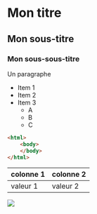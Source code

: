 # Mon titre
## Mon sous-titre
### Mon sous-sous-titre 

Un paragraphe 

- Item 1 
- Item 2
- Item 3
    - A
    - B
    - C

```html
<html>
    <body>
    </body>
</html>
```

|colonne 1|colonne 2|
|---|---|
|valeur 1|valeur 2|

<img src="image.jpg">

